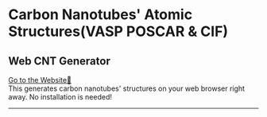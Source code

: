 # Carbon Nanotubes' Atomic Structures(VASP POSCAR & CIF)
## Web CNT Generator
<a href="https://sue-creator.github.io/cnt_generator/" target="_blank" rel="noopener noreferrer">Go to the Website🔮</a><br>
This generates carbon nanotubes' structures on your web browser right away. No installation is needed! 

***

